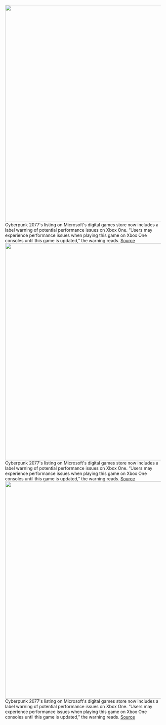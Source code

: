 <img src='https://cdn.vox-cdn.com/thumbor/e7SED0uJuJRViDgAjtFDf1kdem8=/81x273:976x892/1200x800/filters:focal(441x501:607x667)/cdn.vox-cdn.com/uploads/chorus_image/image/68551642/Screen_Shot_2020_12_18_at_5.29.06_PM.0.png' width='700px' /><br/>
Cyberpunk 2077's listing on Microsoft's digital games store now includes a label warning of potential performance issues on Xbox One. “Users may experience performance issues when playing this game on Xbox One consoles until this game is updated,” the warning reads.
<a href='https://www.theverge.com/2020/12/18/22189918/cyberpunk-2077-microsoft-store-listing-warning-label'> Source <a/><img src='https://cdn.vox-cdn.com/thumbor/e7SED0uJuJRViDgAjtFDf1kdem8=/81x273:976x892/1200x800/filters:focal(441x501:607x667)/cdn.vox-cdn.com/uploads/chorus_image/image/68551642/Screen_Shot_2020_12_18_at_5.29.06_PM.0.png' width='700px' /><br/>
Cyberpunk 2077's listing on Microsoft's digital games store now includes a label warning of potential performance issues on Xbox One. “Users may experience performance issues when playing this game on Xbox One consoles until this game is updated,” the warning reads.
<a href='https://www.theverge.com/2020/12/18/22189918/cyberpunk-2077-microsoft-store-listing-warning-label'> Source <a/><img src='https://cdn.vox-cdn.com/thumbor/e7SED0uJuJRViDgAjtFDf1kdem8=/81x273:976x892/1200x800/filters:focal(441x501:607x667)/cdn.vox-cdn.com/uploads/chorus_image/image/68551642/Screen_Shot_2020_12_18_at_5.29.06_PM.0.png' width='700px' /><br/>
Cyberpunk 2077's listing on Microsoft's digital games store now includes a label warning of potential performance issues on Xbox One. “Users may experience performance issues when playing this game on Xbox One consoles until this game is updated,” the warning reads.
<a href='https://www.theverge.com/2020/12/18/22189918/cyberpunk-2077-microsoft-store-listing-warning-label'> Source <a/>